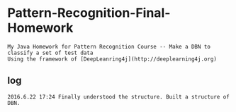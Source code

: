 # Pattern-Recognition-Final-Homework
	My Java Homework for Pattern Recognition Course -- Make a DBN to classify a set of test data
	Using the framework of [DeepLeanring4j](http://deeplearning4j.org)

## log
	2016.6.22 17:24 Finally understood the structure. Built a structure of DBN. 